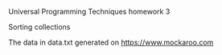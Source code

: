 Universal Programming Techniques homework 3

Sorting collections

The data in data.txt generated on https://www.mockaroo.com